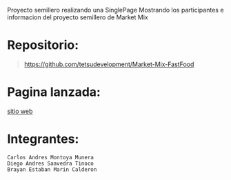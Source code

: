 Proyecto semillero realizando una SinglePage Mostrando los participantes e informacion del proyecto semillero de Market Mix
# Repositorio: 
> https://github.com/tetsudevelopment/Market-Mix-FastFood

# Pagina lanzada: 
[sitio web](https://tetsudevelopment.github.io/Market-Mix-FastFood/)
# Integrantes:
```
Carlos Andres Montoya Munera
Diego Andres Saavedra Tinoco
Brayan Estaban Marin Calderon
```